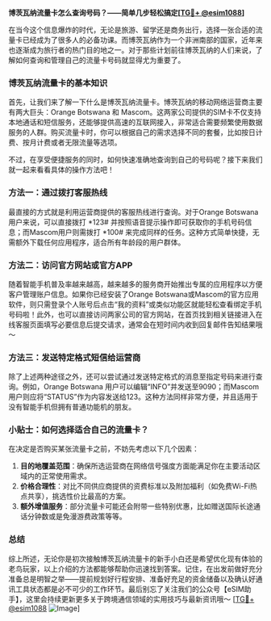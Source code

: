 **博茨瓦纳流量卡怎么查询号码？——简单几步轻松搞定[[TG💪+ @esim1088](https://t.me/s/esim1088)]**

在当今这个信息爆炸的时代，无论是旅游、留学还是商务出行，选择一张合适的流量卡已经成为了很多人的必备功课。而博茨瓦纳作为一个非洲南部的国家，近年来也逐渐成为旅行者的热门目的地之一。对于那些计划前往博茨瓦纳的人们来说，了解如何查询和管理自己的流量卡号码就显得尤为重要了。

### 博茨瓦纳流量卡的基本知识

首先，让我们来了解一下什么是博茨瓦纳流量卡。博茨瓦纳的移动网络运营商主要有两大巨头：Orange Botswana 和 Mascom。这两家公司提供的SIM卡不仅支持本地通话和短信服务，还能够提供高速的互联网接入，非常适合需要频繁使用数据服务的人群。购买流量卡时，你可以根据自己的需求选择不同的套餐，比如按日计费、按月计费或者无限流量等选项。

不过，在享受便捷服务的同时，如何快速准确地查询到自己的号码呢？接下来我们就一起来看看具体的操作方法吧！

### 方法一：通过拨打客服热线

最直接的方式就是利用运营商提供的客服热线进行查询。对于Orange Botswana用户来说，可以直接拨打 *123# 并按照语音提示操作即可获取你的手机号码信息；而Mascom用户则需拨打 *100# 来完成同样的任务。这种方式简单快捷，无需额外下载任何应用程序，适合所有年龄段的用户群体。

### 方法二：访问官方网站或官方APP

随着智能手机普及率越来越高，越来越多的服务商开始推出专属的应用程序以方便客户管理账户信息。如果你已经安装了Orange Botswana或Mascom的官方应用软件，则只需登录个人账号后点击“我的资料”或类似功能区就能轻松查看绑定手机号码啦！此外，也可以直接访问两家公司的官方网站，在首页找到相关链接进入在线客服页面填写必要信息后提交请求，通常会在短时间内收到回复邮件告知结果哦～

### 方法三：发送特定格式短信给运营商

除了上述两种途径之外，还可以尝试通过发送特定格式的消息至指定号码来进行查询。例如，Orange Botswana 用户可以编辑“INFO”并发送至9090；而Mascom 用户则应将“STATUS”作为内容发送给123。这种方法同样非常方便，并且适用于没有智能手机但拥有普通功能机的朋友。

### 小贴士：如何选择适合自己的流量卡？

在决定是否购买某张流量卡之前，不妨先考虑以下几个因素：

1. **目的地覆盖范围**：确保所选运营商在网络信号强度方面能满足你在主要活动区域内的正常使用需求。
2. **价格合理性**：对比不同供应商提供的资费标准以及附加福利（如免费Wi-Fi热点共享），挑选性价比最高的方案。
3. **额外增值服务**：部分流量卡可能还会附带一些特别优惠，比如赠送国际长途通话分钟数或是免漫游费政策等等。

### 总结

综上所述，无论你是初次接触博茨瓦纳流量卡的新手小白还是希望优化现有体验的老鸟玩家，以上介绍的方法都能够帮助你迅速找到答案。记住，在出发前做好充分准备总是明智之举——提前规划好行程安排、准备好充足的资金储备以及确认好通讯工具状态都是必不可少的工作环节。最后别忘了关注我们的公众号【eSIM助手】，这里会持续更新更多关于跨境通信领域的实用技巧与最新资讯哦～ [[TG💪+ @esim1088](https://t.me/s/esim1088) ![Image](https://i.postimg.cc/4NQfJmqS/Snipaste-2025-05-13-00-14-12.png)]